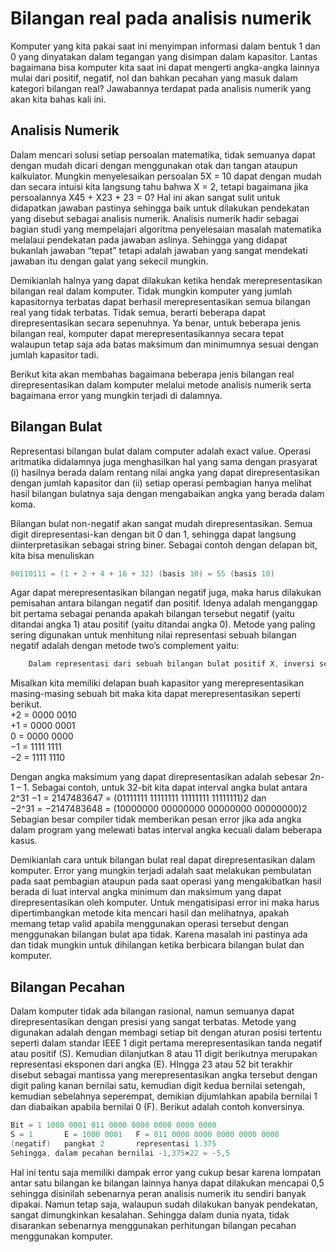 # Bilangan real pada analisis numerik

Komputer yang kita pakai saat ini menyimpan informasi dalam bentuk 1 dan 0 yang dinyatakan dalam tegangan yang disimpan dalam kapasitor. Lantas bagaimana bisa komputer kita saat ini dapat mengerti angka-angka lainnya mulai dari positif, negatif, nol dan bahkan pecahan yang masuk dalam kategori bilangan real? Jawabannya terdapat pada analisis numerik yang akan kita bahas kali ini.

## Analisis Numerik

Dalam mencari solusi setiap persoalan matematika, tidak semuanya dapat dengan mudah dicari dengan menggunakan otak dan tangan ataupun kalkulator. Mungkin menyelesaikan persoalan 5X = 10 dapat dengan mudah dan secara intuisi kita langsung tahu bahwa X = 2, tetapi bagaimana jika persoalannya X45 + X23 + 23 = 0? Hal ini akan sangat sulit untuk didapatkan jawaban pastinya sehingga baik untuk dilakukan pendekatan yang disebut sebagai analisis numerik. Analisis numerik hadir sebagai bagian studi yang mempelajari algoritma penyelesaian masalah matematika melalaui pendekatan pada jawaban aslinya. Sehingga yang didapat bukanlah jawaban “tepat” tetapi adalah jawaban yang sangat mendekati jawaban itu dengan galat yang sekecil mungkin. 

Demikianlah halnya yang dapat dilakukan ketika hendak merepresentasikan bilangan real dalam komputer. Tidak mungkin komputer yang jumlah kapasitornya terbatas dapat berhasil merepresentasikan semua bilangan real yang tidak terbatas. Tidak semua, berarti beberapa dapat direpresentasikan secara sepenuhnya. Ya benar, untuk beberapa jenis bilangan real, komputer dapat merepresentasikannya secara tepat walaupun tetap saja ada batas maksimum dan minimumnya sesuai dengan jumlah kapasitor tadi. 

Berikut kita akan membahas bagaimana beberapa jenis bilangan real direpresentasikan dalam komputer melalui metode analisis numerik serta bagaimana error yang mungkin terjadi di dalamnya.

## Bilangan Bulat
Representasi bilangan bulat dalam computer adalah exact value. Operasi aritmatika didalamnya juga menghasilkan hal yang sama dengan prasyarat (i) hasilnya berada dalam rentang nilai angka yang dapat direpresentasikan dengan jumlah kapasitor dan (ii) setiap operasi pembagian hanya melihat hasil bilangan bulatnya saja dengan mengabaikan angka yang berada dalam koma. 

Bilangan bulat non-negatif akan sangat mudah direpresentasikan. Semua digit direpresentasi-kan dengan bit 0 dan 1, sehingga dapat langsung diinterpretasikan sebagai string biner. Sebagai contoh dengan delapan bit, kita bisa menuliskan
```cpp
00110111 = (1 + 2 + 4 + 16 + 32) (basis 10) = 55 (basis 10)
```

Agar dapat merepresentasikan bilangan negatif juga, maka harus dilakukan pemisahan antara bilangan negatif dan positif. Idenya adalah menganggap bit pertama sebagai penanda apakah bilangan tersebut negatif (yaitu ditandai angka 1) atau positif (yaitu ditandai angka 0). Metode yang paling sering digunakan untuk menhitung nilai representasi sebuah bilangan negatif adalah dengan metode two’s complement  yaitu:
```cpp
	Dalam representasi dari sebuah bilangan bulat positif X, inversi setiap bit (0 ↔ 1), dan tambahkan 1 untuk mendapatkan representasi dari -X .
```

Misalkan kita memiliki delapan buah kapasitor yang merepresentasikan masing-masing sebuah bit maka kita dapat merepresentasikan seperti berikut.
	<br>+2 	= 0000 0010 
	<br>+1 	= 0000 0001 
	<br>0 	= 0000 0000 
	<br>−1 	= 1111 1111 
	<br>−2 	= 1111 1110 
 <br>

Dengan angka maksimum yang dapat direpresentasikan adalah sebesar 2n-1 – 1. Sebagai contoh, untuk 32-bit kita dapat interval angka bulat antara
	<br>2^31 −1 = 2147483647 = (01111111 11111111 11111111 11111111)2  dan 
	<br>−2^31 = −2147483648 = (10000000 00000000 00000000 00000000)2
<br>
Sebagian besar compiler tidak memberikan pesan error jika ada angka dalam program yang melewati batas interval angka kecuali dalam beberapa kasus.

Demikianlah cara untuk bilangan bulat real dapat direpresentasikan dalam komputer. Error yang mungkin terjadi adalah saat melakukan pembulatan pada saat pembagian ataupun pada saat operasi yang mengakibatkan hasil berada di luat interval angka minimum dan maksimum yang dapat direpresentasikan oleh komputer. Untuk mengatisipasi error ini maka harus dipertimbangkan metode kita mencari hasil dan melihatnya, apakah memang tetap valid apabila menggunakan operasi tersebut dengan menggunakan bilangan bulat apa tidak. Karena masalah ini pastinya ada dan tidak mungkin untuk dihilangan ketika berbicara bilangan bulat dan komputer.


## Bilangan Pecahan
Dalam komputer tidak ada bilangan rasional, namun semuanya dapat direpresentasikan dengan presisi yang sangat terbatas. Metode yang digunakan adalah dengan membagi setiap bit dengan aturan posisi tertentu seperti dalam standar IEEE 1 digit pertama merepresentasikan tanda negatif atau positif (S). Kemudian dilanjutkan 8 atau 11 digit berikutnya merupakan representasi eksponen dari angka (E). HIngga 23 atau 52 bit terakhir disebut sebagai mantissa yang merepresentasikan angka tersebut dengan digit paling kanan bernilai satu, kemudian digit kedua bernilai setengah, kemudian sebelahnya seperempat, demikian dijumlahkan apabila bernilai 1 dan diabaikan apabila bernilai 0 (F). Berikut adalah contoh konversinya.

```cpp
Bit = 1 1000 0001 011 0000 0000 0000 0000 0000
S = 1 		E = 1000 0001	F = 011 0000 0000 0000 0000 0000
(negatif)	pangkat 2 		representasi 1.375
Sehingga, dalam pecahan bernilai -1,375×22 = -5,5
```

Hal ini tentu saja memiliki dampak error yang cukup besar karena lompatan antar satu bilangan ke bilangan lainnya hanya dapat dilakukan mencapai 0,5 sehingga disinilah sebenarnya peran analisis numerik itu sendiri banyak dipakai. Namun tetap saja, walaupun sudah dilakukan banyak pendekatan, sangat dimungkinkan kesalahan. Sehingga dalam dunia nyata, tidak disarankan sebenarnya menggunakan perhitungan bilangan pecahan menggunakan komputer.
